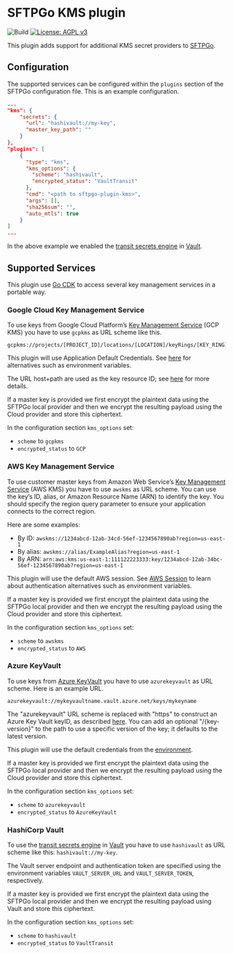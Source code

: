 # SFTPGo KMS plugin

![Build](https://github.com/sftpgo/sftpgo-plugin-kms/workflows/Build/badge.svg?branch=main&event=push)
[![License: AGPL v3](https://img.shields.io/badge/License-AGPLv3-blue.svg)](https://www.gnu.org/licenses/agpl-3.0)

This plugin adds support for additional KMS secret providers to [SFTPGo](https://github.com/drakkan/sftpgo/).

## Configuration

The supported services can be configured within the `plugins` section of the SFTPGo configuration file. This is an example configuration.

```json
...
"kms": {
    "secrets": {
      "url": "hashivault://my-key",
      "master_key_path": ""
    }
},
"plugins": [
    {
      "type": "kms",
      "kms_options": {
        "scheme": "hashivault",
        "encrypted_status": "VaultTransit"
      },
      "cmd": "<path to sftpgo-plugin-kms>",
      "args": [],
      "sha256sum": "",
      "auto_mtls": true
    }
]
...
```

In the above example we enabled the [transit secrets engine](https://www.vaultproject.io/docs/secrets/transit/index.html) in [Vault](https://www.vaultproject.io/).

## Supported Services

This plugin use [Go CDK](https://gocloud.dev/howto/secrets/) to access several key management services in a portable way.

### Google Cloud Key Management Service

To use keys from Google Cloud Platform’s [Key Management Service](https://cloud.google.com/kms/) (GCP KMS) you have to use `gcpkms` as URL scheme like this.

```shell
gcpkms://projects/[PROJECT_ID]/locations/[LOCATION]/keyRings/[KEY_RING]/cryptoKeys/[KEY]
```

This plugin will use Application Default Credentials. See [here](https://cloud.google.com/docs/authentication/production) for alternatives such as environment variables.

The URL host+path are used as the key resource ID; see [here](https://cloud.google.com/kms/docs/object-hierarchy#key) for more details.

If a master key is provided we first encrypt the plaintext data using the SFTPGo local provider and then we encrypt the resulting payload using the Cloud provider and store this ciphertext.

In the configuration section `kms_options` set:

- `scheme` to `gcpkms`
- `encrypted_status` to `GCP`

### AWS Key Management Service

To use customer master keys from Amazon Web Service’s [Key Management Service](https://aws.amazon.com/kms/) (AWS KMS) you have to use `awskms` as URL scheme. You can use the key’s ID, alias, or Amazon Resource Name (ARN) to identify the key. You should specify the region query parameter to ensure your application connects to the correct region.

Here are some examples:

- By ID: `awskms://1234abcd-12ab-34cd-56ef-1234567890ab?region=us-east-1`
- By alias: `awskms://alias/ExampleAlias?region=us-east-1`
- By ARN: `arn:aws:kms:us-east-1:111122223333:key/1234abcd-12ab-34bc-56ef-1234567890ab?region=us-east-1`

This plugin will use the default AWS session. See [AWS Session](https://docs.aws.amazon.com/sdk-for-go/api/aws/session/) to learn about authentication alternatives such as environment variables.

If a master key is provided we first encrypt the plaintext data using the SFTPGo local provider and then we encrypt the resulting payload using the Cloud provider and store this ciphertext.

In the configuration section `kms_options` set:

- `scheme` to `awskms`
- `encrypted_status` to `AWS`

### Azure KeyVault

To use keys from [Azure KeyVault](https://azure.microsoft.com/en-us/services/key-vault/) you have to use `azurekeyvault` as URL scheme. Here is an example URL.

```shell
azurekeyvault://mykeyvaultname.vault.azure.net/keys/mykeyname
```

The "azurekeyvault" URL scheme is replaced with "https" to construct an Azure Key Vault keyID, as described [here](https://docs.microsoft.com/en-us/azure/key-vault/about-keys-secrets-and-certificates). You can add an optional "/{key-version}" to the path to use a specific version of the key; it defaults to the latest version.

This plugin will use the default credentials from the [environment](https://docs.microsoft.com/en-us/go/azure/azure-sdk-go-authorization#use-environment-based-authentication).

If a master key is provided we first encrypt the plaintext data using the SFTPGo local provider and then we encrypt the resulting payload using the Cloud provider and store this ciphertext.

In the configuration section `kms_options` set:

- `scheme` to `azurekeyvault`
- `encrypted_status` to `AzureKeyVault`

### HashiCorp Vault

To use the [transit secrets engine](https://www.vaultproject.io/docs/secrets/transit/index.html) in [Vault](https://www.vaultproject.io/) you have to use `hashivault` as URL scheme like this: `hashivault://my-key`.

The Vault server endpoint and authentication token are specified using the environment variables `VAULT_SERVER_URL` and `VAULT_SERVER_TOKEN`, respectively.

If a master key is provided we first encrypt the plaintext data using the SFTPGo local provider and then we encrypt the resulting payload using Vault and store this ciphertext.

In the configuration section `kms_options` set:

- `scheme` to `hashivault`
- `encrypted_status` to `VaultTransit`
